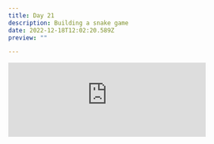 ```yaml
---
title: Day 21
description: Building a snake game
date: 2022-12-18T12:02:20.589Z
preview: ""

---
```

<iframe src="https://mastodontech.de/@larnius/109536383946082184/embed" class="mastodon-embed" style="max-width: 100%; border: 0" width="400" allowfullscreen="allowfullscreen"></iframe><script src="https://mastodontech.de/embed.js" async="async"></script>